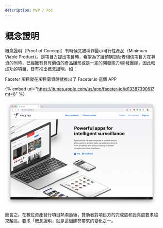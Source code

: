 ```yaml
---
description: MVP / PoC
---
```


# 概念證明

概念證明（Proof of Concept）有時候又被稱作最小可行性產品（Minimum Viable Product）。是項目方提出項目時，希望為了讓預購贊助者相信項目方在募資的同時，已經擁有具有價值的產品雛形或是一定的開發能力/開發團隊，因此較成功的項目，皆有推出概念證明。如：

Faceter 項目就在項目募資時就推出了 Faceter.io 這個 APP

{% embed url="https://itunes.apple.com/us/app/faceter-io/id1338739061?mt=8" %}

![](../../.gitbook/assets/ying-mu-kuai-zhao-20181226-xia-wu-8.37.57.png)

簡言之，在數位資產發行項目熱潮過後，贊助者對項目方的完成度和認真度要求越來越高，要求「概念證明」就是這個趨勢帶來的變化之一。

